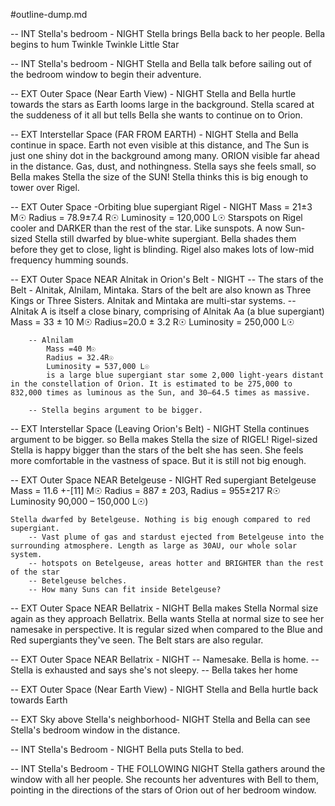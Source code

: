 #outline-dump.md

-- INT Stella's bedroom - NIGHT
    Stella brings Bella back to her people. Bella begins to hum Twinkle Twinkle Little Star

-- INT Stella's bedroom - NIGHT
    Stella and Bella talk before sailing out of the bedroom window to begin their adventure.

-- EXT Outer Space (Near Earth View) - NIGHT
    Stella and Bella hurtle towards the stars as Earth looms large in the background. Stella scared at the suddeness of it all but tells Bella she wants to continue on to Orion.

-- EXT Interstellar Space (FAR FROM EARTH) - NIGHT
    Stella and Bella continue in space. Earth not even visible at this distance, and The Sun is just one shiny dot in the background among many.
    ORION visible far ahead in the distance.
    Gas, dust, and nothingness. Stella says she feels small, so Bella makes Stella the size of the SUN! 
    Stella thinks this is big enough to tower over Rigel.
    

-- EXT Outer Space -Orbiting blue supergiant Rigel - NIGHT
        Mass = 21±3 M☉
        Radius = 78.9±7.4 R☉
        Luminosity = 120,000 L☉
    Starspots on Rigel cooler and DARKER than the rest of the star. Like sunspots. A now Sun-sized Stella still dwarfed by blue-white supergiant. Bella shades them before they get to close, light is blinding. Rigel also makes lots of low-mid frequency humming sounds.

-- EXT Outer Space NEAR Alnitak in Orion's Belt - NIGHT
        -- The stars of the Belt - Alnitak, Alnilam, Mintaka. Stars of the belt are also known as Three Kings or Three Sisters. Alnitak and Mintaka are multi-star systems. 
        -- Alnitak A is itself a close binary, comprising  of Alnitak Aa (a blue supergiant) 
            Mass = 33 ± 10 M☉
            Radius=20.0 ± 3.2 R☉
            Luminosity = 250,000 L☉

        -- Alnilam 
            Mass =40 M☉
            Radius = 32.4R☉
            Luminosity = 537,000 L☉
            is a large blue supergiant star some 2,000 light-years distant in the constellation of Orion. It is estimated to be 275,000 to 832,000 times as luminous as the Sun, and 30–64.5 times as massive.

        -- Stella begins argument to be bigger. 

-- EXT Interstellar Space (Leaving Orion's Belt) - NIGHT
    Stella continues argument to be bigger. so Bella makes Stella the size of RIGEL! Rigel-sized Stella is happy bigger than the stars of the belt she has seen. She feels more comfortable in the vastness of space.
    But it is still not big enough.

-- EXT Outer Space NEAR Betelgeuse - NIGHT
        Red supergiant Betelgeuse 
            Mass = 11.6 +-[11] M☉
            Radius = 887 ± 203, 
            Radius = 955±217 R☉
            Luminosity  90,000 – 150,000 L☉)

    Stella dwarfed by Betelgeuse. Nothing is big enough compared to red supergiant. 
        -- Vast plume of gas and stardust ejected from Betelgeuse into the surrounding atmosphere. Length as large as 30AU, our whole solar system.
        -- hotspots on Betelgeuse, areas hotter and BRIGHTER than the rest of the star
        -- Betelgeuse belches.
        -- How many Suns can fit inside Betelgeuse?

-- EXT Outer Space NEAR Bellatrix - NIGHT
        Bella makes Stella Normal size again as they approach Bellatrix.
        Bella wants Stella at normal size to see her namesake in perspective. It is regular sized when compared to the Blue and Red supergiants they've seen. The Belt stars are also regular. 

-- EXT Outer Space NEAR Bellatrix - NIGHT
            -- Namesake. Bella is home. 
            -- Stella is exhausted and says she's not sleepy. 
            -- Bella takes her home

-- EXT Outer Space (Near Earth View) - NIGHT
    Stella and Bella hurtle back towards Earth

-- EXT Sky above Stella's neighborhood- NIGHT
    Stella and Bella can see Stella's bedroom window in the distance.

-- INT Stella's Bedroom - NIGHT
    Bella puts Stella to bed.

-- INT Stella's Bedroom - THE FOLLOWING NIGHT
    Stella gathers around the window with all her people. She recounts her adventures with Bell to them, pointing in the directions of the stars of Orion out of her bedroom window.